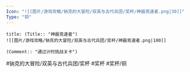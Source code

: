 ```yaml
---
Icon: "![[图片/游戏攻略/钠克的大冒险/双英与古代兵团/奖杯/神器竞速者.png|30]]"
Type: "铜"
---
```

```ad-common-bronze-trophy
title: (Title:: "神器竞速者")
![[图片/游戏攻略/钠克的大冒险/双英与古代兵团/奖杯/神器竞速者.png|100]]

(Comment:: "通过计时挑战关卡")
```

#钠克的大冒险/双英与古代兵团/奖杯 #奖杯 #奖杯/铜
